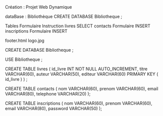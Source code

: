 Création : Projet Web Dynamique

dataBase : Bibliothèque
CREATE DATABASE Bibliotheque ;

Tables		      Formulaire		Instruction
livres						            SELECT
contacts		    Formulaire		INSERT
inscriptions		Formulaire		INSERT

footer.html
logo.jpg

CREATE DATABASE Bibliotheque ;

USE Bibliotheque ;

CREATE TABLE livres (
	id_livre INT NOT NULL AUTO_INCREMENT,
	titre VARCHAR(60),
	auteur VARCHAR(50),
	editeur VARCHAR(60)
	PRIMARY KEY ( id_livre )
) ;	

CREATE TABLE contacts (
	nom VARCHAR(60),
	prenom VARCHAR(60),
	email VARCHAR(80),
	telephone VARCHAR(20)
);

CREATE TABLE inscriptions (
	nom VARCHAR(60),
	prenom VARCHAR(60),
	email VARCHAR(80),
	password VARCHAR(50)
);
